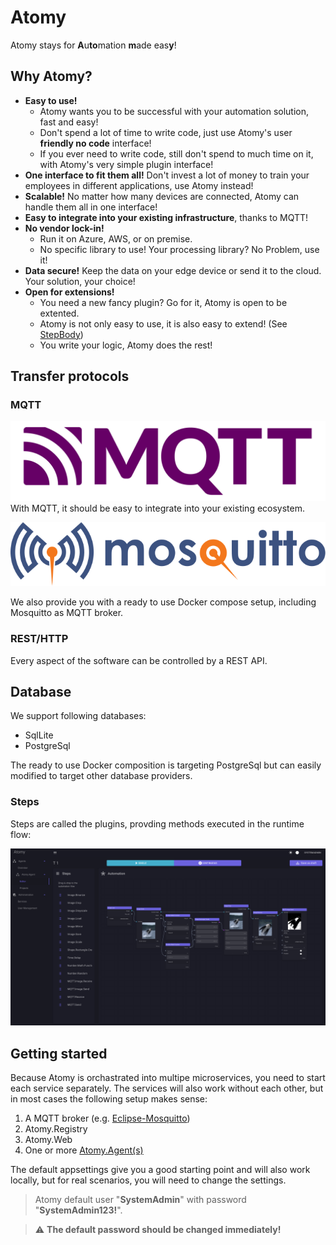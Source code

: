 # Atomy
Atomy stays for **A**u**to**mation **m**ade eas**y**!

## Why Atomy?
- **Easy to use!** 
    - Atomy wants you to be successful with your automation solution, fast and easy!
    - Don't spend a lot of time to write code, just use Atomy's user **friendly no code** interface!
    - If you ever need to write code, still don't spend to much time on it, with Atomy's very simple plugin interface!
- **One interface to fit them all!** Don't invest a lot of money to train your employees in different applications, use Atomy instead!
- **Scalable!** No matter how many devices are connected, Atomy can handle them all in one interface!
- **Easy to integrate into your existing infrastructure**, thanks to MQTT!
- **No vendor lock-in!** 
    - Run it on Azure, AWS, or on premise.
    - No specific library to use! Your processing library? No Problem, use it!
- **Data secure!** Keep the data on your edge device or send it to the cloud. Your solution, your choice!
- **Open for extensions!**
    - You need a new fancy plugin? Go for it, Atomy is open to be extented.
    - Atomy is not only easy to use, it is also easy to extend! (See [StepBody](doc/agent/plugins/custom-plugins.md#stepBody))
    - You write your logic, Atomy does the rest!

## Transfer protocols
### MQTT
![MqttLogo](doc/img/mqtt-logo.png)
With MQTT, it should be easy to integrate into your existing ecosystem.

![MosquittoLogo](doc/img/mosquitto-text-side.svg)

We also provide you with a ready to use Docker compose setup, including Mosquitto as MQTT broker.

### REST/HTTP
Every aspect of the software can be controlled by a REST API.

## Database
We support following databases:
 - SqlLite
 - PostgreSql

The ready to use Docker composition is targeting PostgreSql but can easily modified to target other database providers.

### Steps
Steps are called the plugins, provding methods executed in the runtime flow:

![FlowScreenshot01](doc/img/FlowScreenshot01.png)

## Getting started
Because Atomy is orchastrated into multipe microservices, you need to start each service separately.
The services will also work without each other, but in most cases the following setup makes sense:

1. A MQTT broker (e.g. [Eclipse-Mosquitto](https://mosquitto.org))
2. Atomy.Registry
3. Atomy.Web
4. One or more [Atomy.Agent(s)](doc/agent/agent.md)

The default appsettings give you a good starting point and will also work locally, but for real scenarios, you will need to change the settings.

> Atomy default user "**SystemAdmin**" with password "**SystemAdmin123!**".

> :warning: **The default password should be changed immediately!**